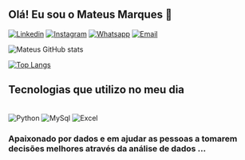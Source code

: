 
## Olá! Eu sou o Mateus Marques 👋


[![Linkedin](	https://img.shields.io/badge/LinkedIn-0077B5?style=for-the-badge&logo=linkedin&logoColor=white)](https://www.linkedin.com/in/mateus-marques-galv%C3%A3o-759b3a3a/)
[![Instagram](https://img.shields.io/badge/Instagram-E4405F?style=for-the-badge&logo=instagram&logoColor=white)](https://www.instagram.com/mateus__mg_/)
[![Whatsapp](https://img.shields.io/badge/WhatsApp-25D366?style=for-the-badge&logo=whatsapp&logoColor=white)](https://api.whatsapp.com/send?phone=5562992723951&text=Ol%C3%A1%20Mateus)
[![Email](https://img.shields.io/badge/Gmail-D14836?style=for-the-badge&logo=gmail&logoColor=white)](mailto:mateusmarques2011@live.com?Subject=Contato&Body=Ola%20Mateus%20Marques)


![Mateus GitHub stats](https://github-readme-stats.vercel.app/api?username=mateus-mg&show_icons=true&theme=dracula)

[![Top Langs](https://github-readme-stats.vercel.app/api/top-langs/?username=mateus-mg&layout=compact)](https://github.com/anuraghazra/github-readme-stats)

## Tecnologias que utilizo no meu dia

<div style="display: inline_block"><br>
<img align="center" alt="Python" src="https://img.shields.io/badge/Python-14354C?style=for-the-badge&logo=python&logoColor=white" />
<img align="center" alt="MySql" src="https://img.shields.io/badge/MySQL-00000F?style=for-the-badge&logo=mysql&logoColor=white" />
<img align="center" alt="Excel" src="https://img.shields.io/badge/Microsoft_Excel-217346?style=for-the-badge&logo=microsoft-excel&logoColor=white" />
</div>

### Apaixonado por dados e em ajudar as pessoas a tomarem decisões melhores através da análise de dados ...
